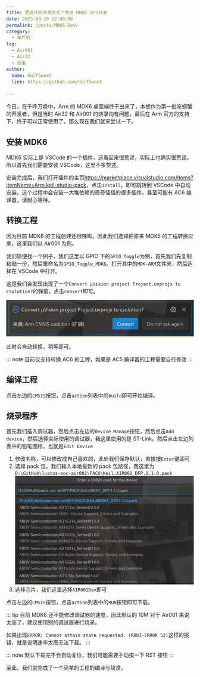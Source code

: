 ```yaml
---
title: 更现代的开发方式？使用 MDK6 进行开发
date: 2023-08-19 12:00:00
permalink: /posts/MDK6-Dev/
category:
  - 单片机
tag:
  - Air001
  - Air32
  - 合宙
author: 
  name: HalfSweet
  link: https://github.com/HalfSweet

---
```


今日，在千呼万唤中，Arm 的 MDK6 桌面端终于出来了，本想作为第一批吃螃蟹的开发者，但是当时 Air32 和 Air001 的烧录均有问题，最后在 Arm 官方的支持下，终于可以正常使用了，那么现在我们就来尝试一下。
<!-- more -->

## 安装 MDK6

MDK6 实际上是 VSCode 的一个插件，这看起来很荒谬，实际上也确实很荒谬。所以首先我们需要安装 VSCode，这里不多赘述。

安装完成后，我们打开插件的主页<https://marketplace.visualstudio.com/items?itemName=Arm.keil-studio-pack>，点击`install`，即可跳转到 VSCode 中自动安装。这个过程中会安装一大堆依赖的奇奇怪怪的很多插件，甚至可能有 AC6 编译器，请耐心等待。

## 转换工程

因为目前 MDK6 的工程创建还很辣鸡，因此我们选择把原来 MDK5 的工程转换过来，这里我们以 Air001 为例。

我们随便找一个例子，我们这里以 GPIO 下的`GPIO_Toggle`为例，首先我们先复制粘贴一份，然后重命名为`GPIO_Toggle_MDK6`。打开其中的`MDK-ARM`文件夹，然后选择在 VSCode 中打开。

这是我们会发现出现了一个`Convert μVision project Project.uvprojx to csolution?`的弹窗，点击`convert`即可。

![convert](../.vuepress/public/img/2023-08-19-12-01-32.png)

此时会自动转换，稍等即可。

::: note
目前仅支持转换 AC6 的工程，如果是 AC5 编译器的工程需要自行修改
:::

## 编译工程

点击左边的`CMSIS`按钮，点击`action`列表中的`build`即可开始编译。

## 烧录程序

首先我们插入调试器，然后点击左边的`Device Manage`按钮，然后点击`Add device`，然后选择实际使用的调试器，我这里使用的是 ST-Link。然后点击左边列表中的铅笔图标，也就是`Edit Device`

1. 修改名称，可以修改成自己喜欢的，此处我们保存默认，直接按`Enter`键即可
2. 选择 pack 包，我们输入本地最新的 pack 包路径，我这里为`D:\GitHub\luatos-soc-air001\PACK\Keil.AIR001_DFP.1.1.0.pack`
![pack](../.vuepress/public/img/2023-08-19-12-09-01.png)
3. 选择芯片，我们这里选择`AIR001Dev`即可

点击左边的`CMSIS`按钮，点击`action`列表中的`RUN`按钮即可下载。

::: tip
目前 MDK6 还不能修改调试器的速度，因此默认的 10M 对于 Air001 来说太高了，建议使用别的调试器进行烧录。

如果出现`ERROR: Cannot attain state requested. (RDDI-ERROR 52)`这样的报错，就是说明速率太高无法下载。
:::

::: note
默认下载完不会自动复位，我们可能需要手动按一下 RST 按钮
:::

至此，我们就完成了一个简单的工程的编译与烧录。
